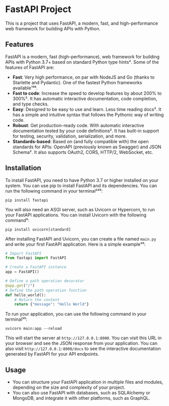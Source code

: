 
# FastAPI Project

This is a project that uses FastAPI, a modern, fast, and high-performance web framework for building APIs with Python.

## Features

FastAPI is a modern, fast (high-performance), web framework for building APIs with Python 3.7+ based on standard Python type hints². Some of the features of FastAPI are:

- **Fast**: Very high performance, on par with NodeJS and Go (thanks to Starlette and Pydantic). One of the fastest Python frameworks available¹⁵⁶.
- **Fast to code**: Increase the speed to develop features by about 200% to 300%². It has automatic interactive documentation, code completion, and type checks.
- **Easy**: Designed to be easy to use and learn. Less time reading docs². It has a simple and intuitive syntax that follows the Pythonic way of writing code.
- **Robust**: Get production-ready code. With automatic interactive documentation tested by your code definitions². It has built-in support for testing, security, validation, serialization, and more.
- **Standards-based**: Based on (and fully compatible with) the open standards for APIs: OpenAPI (previously known as Swagger) and JSON Schema². It also supports OAuth2, CORS, HTTP/2, WebSocket, etc.
## Installation

To install FastAPI, you need to have Python 3.7 or higher installed on your system. You can use pip to install FastAPI and its dependencies. You can run the following command in your terminal²⁴⁵:

`pip install fastapi`

You will also need an ASGI server, such as Uvicorn or Hypercorn, to run your FastAPI applications. You can install Uvicorn with the following command⁵:

`pip install uvicorn[standard]`

After installing FastAPI and Uvicorn, you can create a file named `main.py` and write your first FastAPI application. Here is a simple example³⁵:

```python
# Import FastAPI
from fastapi import FastAPI

# Create a FastAPI instance
app = FastAPI()

# Define a path operation decorator
@app.get("/")
# Define the path operation function
def hello_world():
    # Return the content
    return {"message": "Hello World"}
```

To run your application, you can use the following command in your terminal³⁵:

`uvicorn main:app --reload`

This will start the server at `http://127.0.0.1:8000`. You can visit this URL in your browser and see the JSON response from your application. You can also visit `http://127.0.0.1:8000/docs` to see the interactive documentation generated by FastAPI for your API endpoints.

## Usage
- You can structure your FastAPI application in multiple files and modules, depending on the size and complexity of your project.
- You can also use FastAPI with databases, such as SQLAlchemy or MongoDB, and integrate it with other platforms, such as GraphQL.
